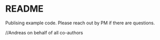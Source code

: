 # README

Publising example code. Please reach out by PM if there are questions. 

//Andreas on behalf of all co-authors
